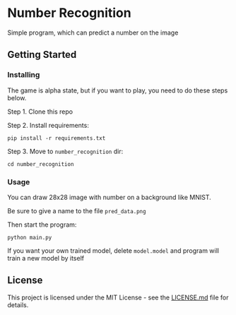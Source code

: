 # Number Recognition
Simple program, which can predict a number on the image

## Getting Started

### Installing
The game is alpha state, but if you want to play, you need to do these steps below.

Step 1. Clone this repo

Step 2. Install requirements:
```
pip install -r requirements.txt
```

Step 3. Move to `number_recognition` dir:
```
cd number_recognition
```

### Usage

You can draw 28x28 image with number on a background like MNIST.

Be sure to give a name to the file `pred_data.png` 

Then start the program:
```
python main.py
```
If you want your own trained model, delete `model.model` and program will train a new model by itself

## License

This project is licensed under the MIT License - see the [LICENSE.md](LICENSE.md) file for details.